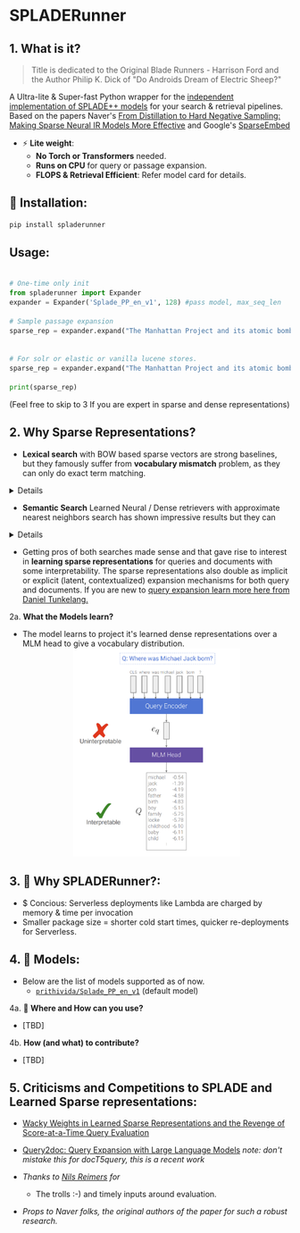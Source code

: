 # SPLADERunner

## 1. What is it?

>Title is dedicated to the Original Blade Runners - Harrison Ford and the Author  Philip K. Dick of "Do Androids Dream of Electric Sheep?"

A Ultra-lite &amp; Super-fast Python wrapper for the [independent implementation of SPLADE++ models](https://huggingface.co/prithivida/Splade_PP_en_v1) for your search & retrieval pipelines. Based on the papers Naver's [From Distillation to Hard Negative Sampling: Making Sparse Neural IR Models More Effective](https://arxiv.org/pdf/2205.04733.pdf) and Google's [SparseEmbed](https://storage.googleapis.com/gweb-research2023-media/pubtools/pdf/79f16d3b3b948706d191a7fe6dd02abe516f5564.pdf6)

- ⚡ **Lite weight**: 
    - **No Torch or Transformers** needed.
    - **Runs on CPU** for query or passage expansion.
    - **FLOPS & Retrieval Efficient**: Refer model card for details.

   
## 🚀 Installation:

```python 
pip install spladerunner
```

## Usage:
```python

# One-time only init
from spladerunner import Expander
expander = Expander('Splade_PP_en_v1', 128) #pass model, max_seq_len

# Sample passage expansion
sparse_rep = expander.expand("The Manhattan Project and its atomic bomb helped bring an end to World War II. Its legacy of peaceful uses of atomic energy continues to have an impact on history and science.")


# For solr or elastic or vanilla lucene stores.
sparse_rep = expander.expand("The Manhattan Project and its atomic bomb helped bring an end to World War II. Its legacy of peaceful uses of atomic energy continues to have an impact on history and science.", outformat="lucene")

print(sparse_rep)

```

(Feel free to skip to 3 If you are expert in sparse and dense representations)

## 2. Why Sparse Representations? 

    
- **Lexical search** with BOW based sparse vectors are strong baselines, but they famously suffer from **vocabulary mismatch** problem, as they can only do exact term matching. 

<details>
    
Pros

    ✅ Efficient and Cheap.
    ✅ No need to fine-tune models.
    ✅️ Interpretable.
    ✅️ Exact Term Matches.

Cons

    ❌ Vocabulary mismatch (Need to remember exact terms)

</details>


- **Semantic Search** Learned Neural /  Dense retrievers with approximate nearest neighbors search has shown impressive results but they can
  
<details>
    
Pros

    ✅ Search how humans innately think.
    ✅ When finetuned beats sparse by long way.
    ✅ Easily works with Multiple modals.

Cons

    ❌ Suffers token amnesia (misses term matching), 
    ❌ Resource intensive (both index & retreival), 
    ❌ Famously hard to interpret.
    ❌ Needs fine-tuning for OOD data.

</details>

- Getting pros of both searches made sense and that gave rise to interest in **learning sparse representations** for queries and documents with some interpretability. The sparse representations also double as implicit or explicit (latent, contextualized) expansion mechanisms for both query and documents. If you are new to [query expansion learn more here from Daniel Tunkelang.](https://queryunderstanding.com/query-expansion-2d68d47cf9c8)



2a. **What the Models learn?**
- The model learns to project it's learned dense representations over a MLM head to give a vocabulary distribution.
  <center><img src="./images/vocproj.png" width=300/></center>

## 3. 💸 **Why SPLADERunner?**:
- $ Concious: Serverless deployments like Lambda are charged by memory & time per invocation
- Smaller package size = shorter cold start times, quicker re-deployments for Serverless.
    
## 4. 🎯 **Models**:
- Below are the list of models supported as of now.
    * [`prithivida/Splade_PP_en_v1`](https://huggingface.co/prithivida/Splade_PP_en_v1) (default model)

4a. 💸 **Where and How can you use?**
- [TBD]

4b. **How (and what) to contribute?**
- [TBD]

## 5. **Criticisms and Competitions to SPLADE and Learned Sparse representations:**

- [Wacky Weights in Learned Sparse Representations and the Revenge of Score-at-a-Time Query Evaluation](https://arxiv.org/pdf/2110.11540.pdf)
- [Query2doc: Query Expansion with Large Language Models](https://arxiv.org/pdf/2303.07678.pdf) 
*note: don't mistake this for docT5query, this is a recent work*


- *Thanks to [Nils Reimers](https://www.linkedin.com/in/reimersnils/) for*
    - The trolls :-) and timely inputs around evaluation.
- *Props to Naver folks, the original authors of the paper for such a robust research.*


